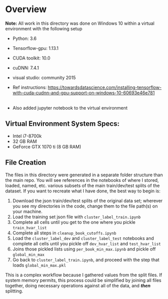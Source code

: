 # Overview

**Note:** All work in this directory was done on Windows 10 within a virtual environment with the following setup

* Python: 3.6
* Tensorflow-gpu: 1.13.1
* CUDA toolkit: 10.0
* cuDNN: 7.4.1
* visual studio: community 2015
* Ref instructions: https://towardsdatascience.com/installing-tensorflow-with-cuda-cudnn-and-gpu-support-on-windows-10-60693e46e781<br><br>

* Also added jupyter notebook to the virtual environment

## Virtual Environment System Specs:
* Intel i7-8700k
* 32 GB RAM
* GeForce GTX 1070 ti (8 GB RAM)

## File Creation
The files in this directory were generated in a separate folder structure than the main repo. You will see references in the notebooks of where I stored, loaded, named, etc. various subsets of the main train/dev/test splits of the dataset. If you want to recreate what I have done, the best way to begin is:

1. Download the json train/dev/test splits of the original data set; wherever you see my directories in the code, change them to the file path(s) on your machine.
2. Load the training set json file with `cluster_label_train.ipynb`
3. Complete all cells until you get to the one where you pickle `train_hvar_list`
4. Complete all steps in `cleanup_book_cutoffs.ipynb`
5. Load the `cluster_label_dev` and `cluster_label_test` notebooks and complete all cells until you pickle off `dev_hvar_list` and `test_hvar_list`
6. Joins those pickled lists using `per_book_min_max.ipynb` and pickle off `global_min_max`
7. Go back to `cluster_label_train.ipynb`, and proceed with the step that loads `global_min_max.pkl`

This is a complex workflow because I gathered values from the split files. If system memory permits, this process could be simplified by joining all files together, doing necessary operations against all of the data, and **_then_** splitting.


